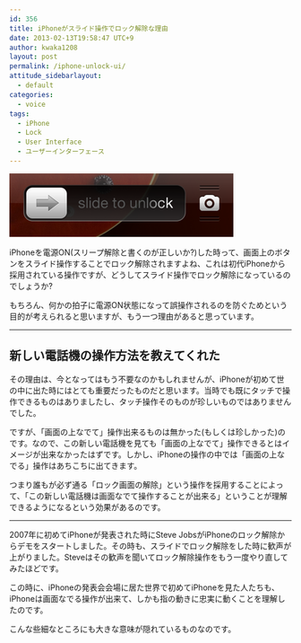 ```yaml
---
id: 356
title: iPhoneがスライド操作でロック解除な理由
date: 2013-02-13T19:58:47 UTC+9
author: kwaka1208
layout: post
permalink: /iphone-unlock-ui/
attitude_sidebarlayout:
  - default
categories:
  - voice
tags:
  - iPhone
  - Lock
  - User Interface
  - ユーザーインターフェース
---
```

![Slide to unlock](/assets/images/2013/02/slide-to-unlock.png)

iPhoneを電源ON(スリープ解除と書くのが正しいか?)した時って、画面上のボタンをスライド操作することでロック解除されますよね、これは初代iPhoneから採用されている操作ですが、どうしてスライド操作でロック解除になっているのでしょうか?

もちろん、何かの拍子に電源ON状態になって誤操作されるのを防ぐためという目的が考えられると思いますが、もう一つ理由があると思っています。

- - -
## 新しい電話機の操作方法を教えてくれた
その理由は、今となってはもう不要なのかもしれませんが、iPhoneが初めて世の中に出た時にはとても重要だったものだと思います。当時でも既にタッチで操作できるものはありましたし、タッチ操作そのものが珍しいものではありませんでした。

ですが、「画面の上なでて」操作出来るものは無かった(もしくは珍しかった)のです。なので、この新しい電話機を見ても「画面の上なでて」操作できるとはイメージが出来なかったはずです。しかし、iPhoneの操作の中では「画面の上なでる」操作はあちこちに出てきます。

つまり誰もが必ず通る「ロック画面の解除」という操作を採用することによって、「この新しい電話機は画面なでて操作することが出来る」ということが理解できるようになるという効果があるのです。

- - -
2007年に初めてiPhoneが発表された時にSteve JobsがiPhoneのロック解除からデモをスタートしました。その時も、スライドでロック解除をした時に歓声が上がりました。Steveはその歓声を聞いてロック解除操作をもう一度やり直してみたほどです。

この時に、iPhoneの発表会会場に居た世界で初めてiPhoneを見た人たちも、iPhoneは画面なでる操作が出来て、しかも指の動きに忠実に動くことを理解したのです。

こんな些細なところにも大きな意味が隠れているものなのです。